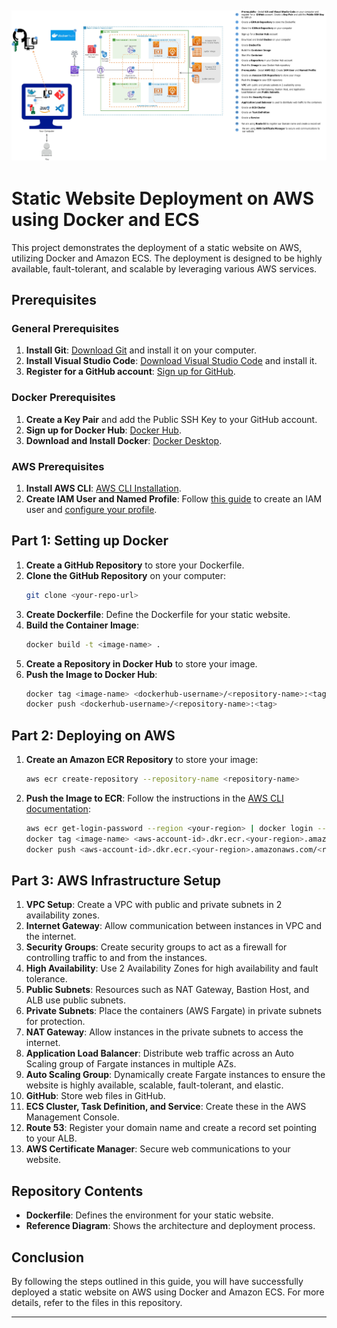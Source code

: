 ![Alt text](jupiter-website/architecture-diagram.jpg)
---
# Static Website Deployment on AWS using Docker and ECS

This project demonstrates the deployment of a static website on AWS, utilizing Docker and Amazon ECS. The deployment is designed to be highly available, fault-tolerant, and scalable by leveraging various AWS services.

## Prerequisites

### General Prerequisites
1. **Install Git**: [Download Git](https://git-scm.com/downloads) and install it on your computer.
2. **Install Visual Studio Code**: [Download Visual Studio Code](https://code.visualstudio.com/download) and install it.
3. **Register for a GitHub account**: [Sign up for GitHub](https://github.com/join).

### Docker Prerequisites
1. **Create a Key Pair** and add the Public SSH Key to your GitHub account.
2. **Sign up for Docker Hub**: [Docker Hub](https://hub.docker.com/signup).
3. **Download and Install Docker**: [Docker Desktop](https://www.docker.com/products/docker-desktop).

### AWS Prerequisites
1. **Install AWS CLI**: [AWS CLI Installation](https://docs.aws.amazon.com/cli/latest/userguide/install-cliv2.html).
2. **Create IAM User and Named Profile**: Follow [this guide](https://docs.aws.amazon.com/IAM/latest/UserGuide/id_users_create.html) to create an IAM user and [configure your profile](https://docs.aws.amazon.com/cli/latest/userguide/cli-configure-profiles.html).

## Part 1: Setting up Docker

1. **Create a GitHub Repository** to store your Dockerfile.
2. **Clone the GitHub Repository** on your computer:
    ```bash
    git clone <your-repo-url>
    ```
3. **Create Dockerfile**: Define the Dockerfile for your static website.
4. **Build the Container Image**:
    ```bash
    docker build -t <image-name> .
    ```
5. **Create a Repository in Docker Hub** to store your image.
6. **Push the Image to Docker Hub**:
    ```bash
    docker tag <image-name> <dockerhub-username>/<repository-name>:<tag>
    docker push <dockerhub-username>/<repository-name>:<tag>
    ```

## Part 2: Deploying on AWS

1. **Create an Amazon ECR Repository** to store your image:
    ```bash
    aws ecr create-repository --repository-name <repository-name>
    ```
2. **Push the Image to ECR**:
    Follow the instructions in the [AWS CLI documentation](https://docs.aws.amazon.com/cli/latest/reference/ecr/get-login-password.html):
    ```bash
    aws ecr get-login-password --region <your-region> | docker login --username AWS --password-stdin <aws-account-id>.dkr.ecr.<your-region>.amazonaws.com
    docker tag <image-name> <aws-account-id>.dkr.ecr.<your-region>.amazonaws.com/<repository-name>:<tag>
    docker push <aws-account-id>.dkr.ecr.<your-region>.amazonaws.com/<repository-name>:<tag>
    ```

## Part 3: AWS Infrastructure Setup

1. **VPC Setup**: Create a VPC with public and private subnets in 2 availability zones.
2. **Internet Gateway**: Allow communication between instances in VPC and the internet.
3. **Security Groups**: Create security groups to act as a firewall for controlling traffic to and from the instances.
4. **High Availability**: Use 2 Availability Zones for high availability and fault tolerance.
5. **Public Subnets**: Resources such as NAT Gateway, Bastion Host, and ALB use public subnets.
6. **Private Subnets**: Place the containers (AWS Fargate) in private subnets for protection.
7. **NAT Gateway**: Allow instances in the private subnets to access the internet.
8. **Application Load Balancer**: Distribute web traffic across an Auto Scaling group of Fargate instances in multiple AZs.
9. **Auto Scaling Group**: Dynamically create Fargate instances to ensure the website is highly available, scalable, fault-tolerant, and elastic.
10. **GitHub**: Store web files in GitHub.
11. **ECS Cluster, Task Definition, and Service**: Create these in the AWS Management Console.
12. **Route 53**: Register your domain name and create a record set pointing to your ALB.
13. **AWS Certificate Manager**: Secure web communications to your website.

## Repository Contents

- **Dockerfile**: Defines the environment for your static website.
- **Reference Diagram**: Shows the architecture and deployment process.

## Conclusion

By following the steps outlined in this guide, you will have successfully deployed a static website on AWS using Docker and Amazon ECS. For more details, refer to the files in this repository.

---
